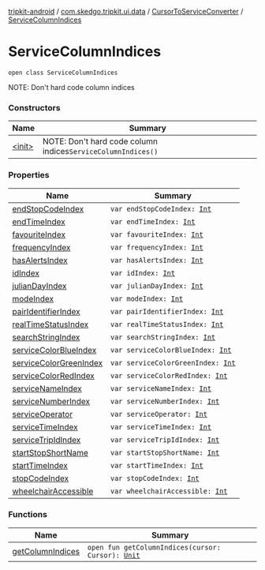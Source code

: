 [tripkit-android](../../../index.md) / [com.skedgo.tripkit.ui.data](../../index.md) / [CursorToServiceConverter](../index.md) / [ServiceColumnIndices](./index.md)

# ServiceColumnIndices

`open class ServiceColumnIndices`

NOTE: Don't hard code column indices

### Constructors

| Name | Summary |
|---|---|
| [&lt;init&gt;](-init-.md) | NOTE: Don't hard code column indices`ServiceColumnIndices()` |

### Properties

| Name | Summary |
|---|---|
| [endStopCodeIndex](end-stop-code-index.md) | `var endStopCodeIndex: `[`Int`](https://kotlinlang.org/api/latest/jvm/stdlib/kotlin/-int/index.html) |
| [endTimeIndex](end-time-index.md) | `var endTimeIndex: `[`Int`](https://kotlinlang.org/api/latest/jvm/stdlib/kotlin/-int/index.html) |
| [favouriteIndex](favourite-index.md) | `var favouriteIndex: `[`Int`](https://kotlinlang.org/api/latest/jvm/stdlib/kotlin/-int/index.html) |
| [frequencyIndex](frequency-index.md) | `var frequencyIndex: `[`Int`](https://kotlinlang.org/api/latest/jvm/stdlib/kotlin/-int/index.html) |
| [hasAlertsIndex](has-alerts-index.md) | `var hasAlertsIndex: `[`Int`](https://kotlinlang.org/api/latest/jvm/stdlib/kotlin/-int/index.html) |
| [idIndex](id-index.md) | `var idIndex: `[`Int`](https://kotlinlang.org/api/latest/jvm/stdlib/kotlin/-int/index.html) |
| [julianDayIndex](julian-day-index.md) | `var julianDayIndex: `[`Int`](https://kotlinlang.org/api/latest/jvm/stdlib/kotlin/-int/index.html) |
| [modeIndex](mode-index.md) | `var modeIndex: `[`Int`](https://kotlinlang.org/api/latest/jvm/stdlib/kotlin/-int/index.html) |
| [pairIdentifierIndex](pair-identifier-index.md) | `var pairIdentifierIndex: `[`Int`](https://kotlinlang.org/api/latest/jvm/stdlib/kotlin/-int/index.html) |
| [realTimeStatusIndex](real-time-status-index.md) | `var realTimeStatusIndex: `[`Int`](https://kotlinlang.org/api/latest/jvm/stdlib/kotlin/-int/index.html) |
| [searchStringIndex](search-string-index.md) | `var searchStringIndex: `[`Int`](https://kotlinlang.org/api/latest/jvm/stdlib/kotlin/-int/index.html) |
| [serviceColorBlueIndex](service-color-blue-index.md) | `var serviceColorBlueIndex: `[`Int`](https://kotlinlang.org/api/latest/jvm/stdlib/kotlin/-int/index.html) |
| [serviceColorGreenIndex](service-color-green-index.md) | `var serviceColorGreenIndex: `[`Int`](https://kotlinlang.org/api/latest/jvm/stdlib/kotlin/-int/index.html) |
| [serviceColorRedIndex](service-color-red-index.md) | `var serviceColorRedIndex: `[`Int`](https://kotlinlang.org/api/latest/jvm/stdlib/kotlin/-int/index.html) |
| [serviceNameIndex](service-name-index.md) | `var serviceNameIndex: `[`Int`](https://kotlinlang.org/api/latest/jvm/stdlib/kotlin/-int/index.html) |
| [serviceNumberIndex](service-number-index.md) | `var serviceNumberIndex: `[`Int`](https://kotlinlang.org/api/latest/jvm/stdlib/kotlin/-int/index.html) |
| [serviceOperator](service-operator.md) | `var serviceOperator: `[`Int`](https://kotlinlang.org/api/latest/jvm/stdlib/kotlin/-int/index.html) |
| [serviceTimeIndex](service-time-index.md) | `var serviceTimeIndex: `[`Int`](https://kotlinlang.org/api/latest/jvm/stdlib/kotlin/-int/index.html) |
| [serviceTripIdIndex](service-trip-id-index.md) | `var serviceTripIdIndex: `[`Int`](https://kotlinlang.org/api/latest/jvm/stdlib/kotlin/-int/index.html) |
| [startStopShortName](start-stop-short-name.md) | `var startStopShortName: `[`Int`](https://kotlinlang.org/api/latest/jvm/stdlib/kotlin/-int/index.html) |
| [startTimeIndex](start-time-index.md) | `var startTimeIndex: `[`Int`](https://kotlinlang.org/api/latest/jvm/stdlib/kotlin/-int/index.html) |
| [stopCodeIndex](stop-code-index.md) | `var stopCodeIndex: `[`Int`](https://kotlinlang.org/api/latest/jvm/stdlib/kotlin/-int/index.html) |
| [wheelchairAccessible](wheelchair-accessible.md) | `var wheelchairAccessible: `[`Int`](https://kotlinlang.org/api/latest/jvm/stdlib/kotlin/-int/index.html) |

### Functions

| Name | Summary |
|---|---|
| [getColumnIndices](get-column-indices.md) | `open fun getColumnIndices(cursor: Cursor): `[`Unit`](https://kotlinlang.org/api/latest/jvm/stdlib/kotlin/-unit/index.html) |
